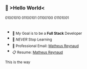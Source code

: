 ### 👾 >Hello World<

<sub>01001010 01100101 01100100 01101001</sub>
 
  
##    
-  <sub>🎯 My Goal is to be a **Full Stack** Developer</sub>
-  <sub>🌱 _NEVER_ Stop Learning</sub>
-  <sub>📧 Professional Email: <a href="mailto:birdie_plovers0d@icloud.com">Matheus Reynaud</a></sub>
-  <sub>📋 Resume: <a href="https://docs.google.com/document/d/1w4g_4zZ8i05_2ESP9ZEejNeK4iP2G-AvQtce_7e4WFM/edit?usp=sharing">Matheus Reynaud</a></sub>

<sub>This is the way</sub>
